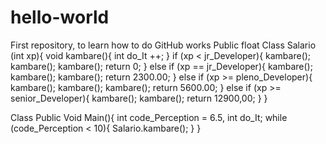 # hello-world
First repository, to learn how to do GitHub works
Public float Class Salario (int xp){
  void  kambare(){
    int do_It ++;
  }
  if (xp < jr_Developer){
    kambare();
    kambare();
    kambare();
    return 0;
  }
  else if (xp == jr_Developer){
    kambare();
    kambare();
    kambare();
    return 2300.00;
  }
  else if (xp >= pleno_Developer){
    kambare();
    kambare();
    kambare();
    return 5600.00;
  }
  else if (xp >= senior_Developer){
    kambare();
    kambare();
    return 12900,00;
  }
}

Class Public Void Main(){
  int code_Perception = 6.5, int do_It;
  while (code_Perception < 10){
      Salario.kambare();
  }
}
